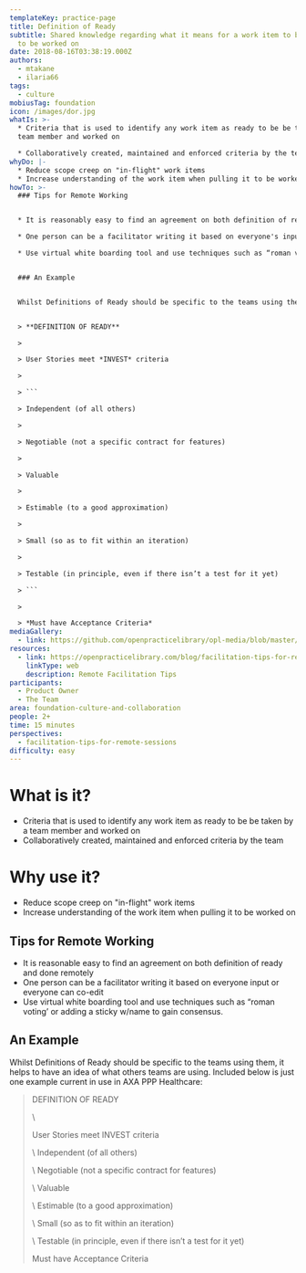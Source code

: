 ```yaml
---
templateKey: practice-page
title: Definition of Ready
subtitle: Shared knowledge regarding what it means for a work item to be ready
  to be worked on
date: 2018-08-16T03:38:19.000Z
authors:
  - mtakane
  - ilaria66
tags:
  - culture
mobiusTag: foundation
icon: /images/dor.jpg
whatIs: >-
  * Criteria that is used to identify any work item as ready to be be taken by a
  team member and worked on

  * Collaboratively created, maintained and enforced criteria by the team
whyDo: |-
  * Reduce scope creep on "in-flight" work items
  * Increase understanding of the work item when pulling it to be worked on
howTo: >-
  ### Tips for Remote Working


  * It is reasonably easy to find an agreement on both definition of ready and done remotely

  * One person can be a facilitator writing it based on everyone's input or everyone can co-edit

  * Use virtual white boarding tool and use techniques such as “roman voting’ or adding a sticky w/name to gain consensus.


  ### An Example


  Whilst Definitions of Ready should be specific to the teams using them, it helps to have an idea of what others teams are using. Included below is just one example current in use in AXA PPP Healthcare:


  > **DEFINITION OF READY** 

  >

  > User Stories meet *INVEST* criteria 

  >

  > ```

  > Independent (of all others) 

  >

  > Negotiable (not a specific contract for features) 

  >

  > Valuable 

  >

  > Estimable (to a good approximation) 

  >

  > Small (so as to fit within an iteration) 

  >

  > Testable (in principle, even if there isn’t a test for it yet) 

  > ```

  >

  > *Must have Acceptance Criteria*
mediaGallery:
  - link: https://github.com/openpracticelibrary/opl-media/blob/master/images/DoR.jpg?raw=true
resources:
  - link: https://openpracticelibrary.com/blog/facilitation-tips-for-remote-sessions/
    linkType: web
    description: Remote Facilitation Tips
participants:
  - Product Owner
  - The Team
area: foundation-culture-and-collaboration
people: 2+
time: 15 minutes
perspectives:
  - facilitation-tips-for-remote-sessions
difficulty: easy
---
```

# What is it?

* Criteria that is used to identify any work item as ready to be be taken by a team member and worked on
* Collaboratively created, maintained and enforced criteria by the team

# Why use it?

* Reduce scope creep on "in-flight" work items
* Increase understanding of the work item when pulling it to be worked on

## Tips for Remote Working

* It is reasonable easy to find an agreement on both definition of ready and done remotely
* One person can be a facilitator writing it based on everyone input or everyone can co-edit
* Use virtual white boarding  tool and use techniques such as “roman voting’ or adding a sticky w/name to gain consensus.

## An Example

Whilst Definitions of Ready should be specific to the teams using them, it helps to have an idea of what others teams are using. Included below is just one example current in use in AXA PPP Healthcare:

> DEFINITION OF READY
>
> \
>
> User Stories meet INVEST criteria
>
> \    Independent (of all others)
>
> \    Negotiable (not a specific contract for features)
>
> \    Valuable
>
> \    Estimable (to a good approximation)
>
> \    Small (so as to fit within an iteration)
>
> \    Testable (in principle, even if there isn’t a test for it yet)
>
> Must have Acceptance Criteria
